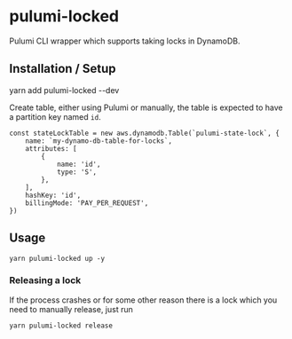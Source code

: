 # pulumi-locked

Pulumi CLI wrapper which supports taking locks in DynamoDB. 

## Installation / Setup

yarn add pulumi-locked --dev


Create table, either using Pulumi or manually, the table is expected to have a partition key named `id`.

```
const stateLockTable = new aws.dynamodb.Table(`pulumi-state-lock`, {
    name: `my-dynamo-db-table-for-locks`,
    attributes: [
        {
            name: 'id',
            type: 'S',
        },
    ],
    hashKey: 'id',
    billingMode: 'PAY_PER_REQUEST',
})
```

## Usage

```
yarn pulumi-locked up -y
```

### Releasing a lock

If the process crashes or for some other reason there is a lock which you need to manually release, just run

```
yarn pulumi-locked release
```